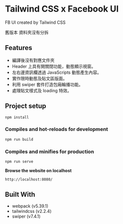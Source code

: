 # Tailwind CSS x Facebook UI
FB UI created by Tailwind CSS

舊版本 資料夾沒有分拆

## Features 
* 編譯後沒有對應文件夾
* Header 上具有開關閉功能，動態顯示視窗。
* 左右邊資訊欄透過 JavaScripts 動態產生內容。
* 實作限時動態及貼文區版面。
* 利用 swiper 套件打造包廂輪播功能。
* 處理貼文樣式及 loading 特效。

## Project setup
```
npm install
```

### Compiles and hot-reloads for development
```
npm run build
```

### Compiles and minifies for production
```
npm run serve
```

**Browse the website on localhost**
```
http://localhost:8080/
```

## Built With
* webpack (v5.39.1)
* tailwindcss (v2.2.4)
* swiper (v7.4.1)
